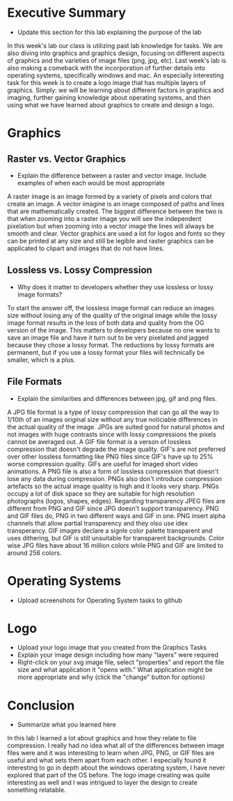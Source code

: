 # Executive Summary
* Update this section for this lab explaining the purpose of the lab

In this week's lab our class is utilizing past lab knowledge for tasks. We are also diving into graphics and graphics design, focusing on different aspects of graphics and the varieties of image files (png, jpg, etc). Last week's lab is also making a comeback with the incorporation of further details into operating systems, specifically windows and mac. An especially interesting task for this week is to create a logo image that has multiple layers of graphics. Simply: we will be learning about different factors in graphics and imaging, further gaining knowledge about operating systems, and then using what we have learned about graphics to create and design a logo.

# Graphics
## Raster vs. Vector Graphics
* Explain the difference between a raster and vector image.
Include examples of when each would be most appropriate

A raster image is an image formed by a variety of pixels and colors that create an image. A vector imagine is an image composed of paths and lines that are mathematically created. The biggest difference between the two is that when zooming into a raster image you will see the independent pixelation but when zooming into a vector image the lines will always be smooth and clear. Vector graphics are used a lot for logos and fonts so they can be printed at any size and still be legible and raster graphics can be applicated to clipart and images that do not have lines.

## Lossless vs. Lossy Compression
* Why does it matter to developers whether they use lossless or lossy image formats?

To start the answer off, the lossless image format can reduce an images size without losing any of the quality of the original image while the lossy image format results in the loss of both data and quality from the OG version of the image. This matters to developers because no one wants to save an image file and have it turn out to be very pixelated and jagged because they chose a lossy format. The reductions by lossy formats are permanent, but if you use a lossy format your files will technically be smaller, which is a plus. 

## File Formats
* Explain the similarities and differences between jpg, gif and png files.

A JPG file format is a type of lossy compression that can go all the way to 1/10th of an images original size without any true noticiable differences in the actual quality of the image. JPGs are suited good for natural photos and not images with huge contrasts since with lossy compressions the pixels cannot be averaged out.
A GIF file format is a verson of lossless compression that doesn't degrade the image quality. GIF's are not preferred over other lossless formatting like PNG files since GIF's have up to 25% worse compression quality. GIFs are useful for imaged short video animations. 
A PNG file is also a form of lossless compression that doesn't lose any data during compression. PNGs also don't introduce compression artefacts so the actual image quality is high and it looks very sharp. PNGs occupy a lot of disk space so they are suitable for high resolution photographs (logos, shapes, edges).
Regarding transparency JPEG files are different from PNG and GIF since JPG doesn't support transparency. PNG and GIF files do, PNG in two different ways and GIF in one. PNG insert alpha channels that allow partial transparency and they olso use idex transperancy. GIF images declare a signle color palette transparent and uses dithering, but GIF is still unsuitable for transparent backgrounds. 
Color wise JPG files have about 16 million colors while PNG and GIF are limited to around 256 colors.


# Operating Systems 
* Upload screenshots for Operating System tasks to github

# Logo
* Upload your logo image that you created from the Graphics Tasks
* Explain your image design including how many "layers" were required
* Right-click on your svg image file, select "properties" and report the file size and what application it "opens with." What application might be more appropriate and why (click the "change" button for options)

# Conclusion
* Summarize what you learned here

In this lab I learned a lot about graphics and how they relate to file compression. I really had no idea what all of the differences between image files were and it was interesting to learn when JPG, PNG, or GIF files are useful and what sets them apart from each other. I especially found it interesting to go in depth about the windows operating system, I have never explored that part of the OS before. The logo image creating was quite interesting as well and I was intrigued to layer the design to create something relatable. 
